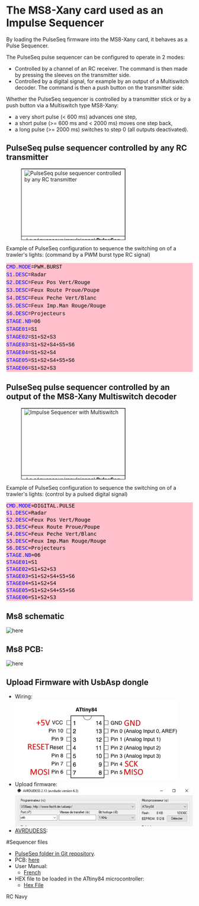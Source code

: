 # The MS8-Xany card used as an Impulse Sequencer
By loading the PulseSeq firmware into the MS8-Xany card, it behaves as a Pulse Sequencer.  

The PulseSeq pulse sequencer can be configured to operate in 2 modes:  
  * Controlled by a channel of an RC receiver. The command is then made by pressing the sleeves on the transmitter side.  
  * Controlled by a digital signal, for example by an output of a Multiswitch decoder. The command is then a push button on the transmitter side.  

Whether the PulseSeq sequencer is controlled by a transmitter stick or by a push button via a Multiswitch type MS8-Xany:  
  * a very short pulse (< 600 ms) advances one step,  
  * a short pulse (>= 600 ms and < 2000 ms) moves one step back,  
  * a long pulse (>= 2000 ms) switches to step 0 (all outputs deactivated).  

## PulseSeq pulse sequencer controlled by any RC transmitter
<div style="margin-left: 40px;">
  <table style="text-align: left; width: 282px; height: 193px;" cellspacing="2" cellpadding="2" border="1">
	<tbody>
	  <tr>
		<td style="vertical-align: top; height: 175px;"><img src="http://p.loussouarn.free.fr/projet/radio/photos/PulseSeqRegular.png" style="width: 547px; height: 198px;" alt="PulseSeq pulse sequencer controlled by any RC transmitter" title="PulseSeq pulse sequencer controlled by any RC transmitter"></td>
	  </tr>
	  <tr>
		<td style="vertical-align: top; height: 12px; text-align: center;">Le
		  séquenceur impulsionnel<b> PulseSeq</b> commandé par le manche
		  d'un émetteur RC<br>
		  <span style="font-weight: bold; font-style: italic;"></span></td>
	  </tr>
	</tbody>
  </table>
</div>  


Example of PulseSeq configuration to sequence the switching on of a trawler's lights: (command by a PWM burst type RC signal)  
<div style="color: black; background-color: pink; font-weight: normal; font-size: 14px; line-height: 19px; white-space: pre;"><div><span style="font-family: Courier New,Courier,monospace;"><span style="color: #0000ff;">CMD.MODE</span><span style="color: #000000;">=PWM.BURST</span></span></div><div><span style="font-family: Courier New,Courier,monospace;"><span style="color: #0000ff;">S1.DESC</span><span style="color: #000000;">=Radar</span></span></div><div style="width: 1303px;"><span style="font-family: Courier New,Courier,monospace;"><span style="color: #0000ff;">S2.DESC</span><span style="color: #000000;">=Feux Pos Vert/Rouge</span></span></div><div><span style="font-family: Courier New,Courier,monospace;"><span style="color: #0000ff;">S3.DESC</span><span style="color: #000000;">=Feux Route Proue/Poupe</span></span></div><div><span style="font-family: Courier New,Courier,monospace;"><span style="color: #0000ff;">S4.DESC</span><span style="color: #000000;">=Feux Peche Vert/Blanc</span></span></div><div><span style="font-family: Courier New,Courier,monospace;"><span style="color: #0000ff;">S5.DESC</span><span style="color: #000000;">=Feux Imp.Man Rouge/Rouge</span></span></div><div><span style="font-family: Courier New,Courier,monospace;"><span style="color: #0000ff;">S6.DESC</span><span style="color: #000000;">=Projecteurs</span></span></div><div><span style="font-family: Courier New,Courier,monospace;"><span style="color: #0000ff;">STAGE.NB</span><span style="color: #000000;">=06</span></span></div><div><span style="font-family: Courier New,Courier,monospace;"><span style="color: #0000ff;">STAGE01</span><span style="color: #000000;">=S1</span></span></div><div><span style="font-family: Courier New,Courier,monospace;"><span style="color: #0000ff;">STAGE02</span><span style="color: #000000;">=S1+S2+S3</span></span></div><div><span style="font-family: Courier New,Courier,monospace;"><span style="color: #0000ff;">STAGE03</span><span style="color: #000000;">=S1+S2+S4+S5+S6</span></span></div><div><span style="font-family: Courier New,Courier,monospace;"><span style="color: #0000ff;">STAGE04</span><span style="color: #000000;">=S1+S2+S4</span></span></div><div><span style="font-family: Courier New,Courier,monospace;"><span style="color: #0000ff;">STAGE05</span><span style="color: #000000;">=S1+S2+S4+S5+S6</span></span></div><div><span style="font-family: Courier New,Courier,monospace;"><span style="color: #0000ff;">STAGE06</span><span style="color: #000000;">=S1+S2+S3</span></span></div></div>  

## PulseSeq pulse sequencer controlled by an output of the MS8-Xany Multiswitch decoder
<div style="margin-left: 40px;">
  <table style="text-align: left; width: 282px; height: 193px;" cellspacing="2" cellpadding="2" border="1">
	<tbody>
	  <tr>
		<td style="vertical-align: top; height: 175px;"><img src="http://p.loussouarn.free.fr/projet/radio/photos/PulseSeqMultiswitch.png" style="width: 550px; height: 253px;" alt="Impulse Sequencer with Multiswitch" title="Impulse Sequencer with Multiswitch"></td>
	  </tr>
	  <tr>
		<td style="vertical-align: top; height: 12px; text-align: center;">Le
		  séquenceur impulsionnel<b> PulseSeq </b>commandé par une sortie
		  Multiswitch <i><b>MS8-Xany</b></i>.<span style="font-weight: bold; font-style: italic;"></span></td>
	  </tr>
	</tbody>
  </table>
</div>  

Example of PulseSeq configuration to sequence the switching on of a trawler's lights: (control by a pulsed digital signal)  
<div style="color: #000000;background-color: pink;font-family: 'Droid Sans Mono', 'monospace', monospace, 'Droid Sans Fallback';font-weight: normal;font-size: 14px;line-height: 19px;white-space: pre;"><div><span style="color: #0000ff;">CMD.MODE</span><span style="color: #000000;">=DIGITAL.PULSE</span></div><div><span style="color: #0000ff;">S1.DESC</span><span style="color: #000000;">=Radar</span></div><div><span style="color: #0000ff;">S2.DESC</span><span style="color: #000000;">=Feux Pos Vert/Rouge</span></div><div><span style="color: #0000ff;">S3.DESC</span><span style="color: #000000;">=Feux Route Proue/Poupe</span></div><div><span style="color: #0000ff;">S4.DESC</span><span style="color: #000000;">=Feux Peche Vert/Blanc</span></div><div><span style="color: #0000ff;">S5.DESC</span><span style="color: #000000;">=Feux Imp.Man Rouge/Rouge</span></div><div><span style="color: #0000ff;">S6.DESC</span><span style="color: #000000;">=Projecteurs</span></div><div><span style="color: #0000ff;">STAGE.NB</span><span style="color: #000000;">=06</span></div><div><span style="color: #0000ff;">STAGE01</span><span style="color: #000000;">=S1</span></div><div><span style="color: #0000ff;">STAGE02</span><span style="color: #000000;">=S1+S2+S3</span></div><div><span style="color: #0000ff;">STAGE03</span><span style="color: #000000;">=S1+S2+S4+S5+S6</span></div><div><span style="color: #0000ff;">STAGE04</span><span style="color: #000000;">=S1+S2+S4</span></div><div><span style="color: #0000ff;">STAGE05</span><span style="color: #000000;">=S1+S2+S4+S5+S6</span></div><div><span style="color: #0000ff;">STAGE06</span><span style="color: #000000;">=S1+S2+S3</span></div></div>


## Ms8 schematic
![here](https://github.com/Ingwie/OpenAVRc_Hw/blob/V3/MultiSwitch_Sw8/D%C3%A9codeur%20MS8_X-Any.jpg)

## Ms8 PCB:
![here](https://github.com/Ingwie/OpenAVRc_Hw/blob/V3/MultiSwitch_Sw8/D%C3%A9codeur%20MS8_X-Any_3D.jpg)

## Upload Firmware with UsbAsp dongle
  - Wiring:  
  ![here](https://github.com/Ingwie/OpenAVRc_Hw/blob/V3/MultiSwitch_Sw8/Attiny84.jpg)
  - Upload firmware:  
  ![here](https://github.com/Ingwie/OpenAVRc_Hw/blob/V3/MultiSwitch_Sw8/Avrdudess_Attiny84.jpg)
  - [AVRDUDESS](https://blog.zakkemble.net/avrdudess-a-gui-for-avrdude/):
  
#Sequencer files
* [PulseSeq folder in Git repository](https://github.com/Ingwie/OpenAVRc_Hw/tree/V3/PulseSeq).
* PCB: [here](https://github.com/Ingwie/OpenAVRc_Hw/blob/V3/MultiSwitch_Sw8/MultiSwitch_Sw8-KICAD.zip)
* User Manual:  
  - [French](https://github.com/Ingwie/OpenAVRc_Hw/blob/V3/PulseSeq/PulseSeq_Manuel_Utilisateur.pdf)
* HEX file to be loaded in the ATtiny84 microcontroller:  
  - [Hex File](https://github.com/Ingwie/OpenAVRc_Hw/tree/V3/PulseSeq/PulseSeq_V0_1._HEX)  

RC Navy 